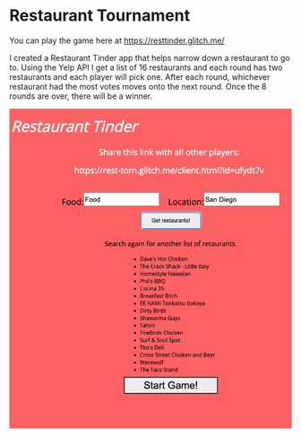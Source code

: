 # Restaurant Tournament
You can play the game here at https://resttinder.glitch.me/


I created a Restaurant Tinder app that helps narrow down a restaurant to go to. Using the Yelp API I get a list of 16 restaurants and each round has two restaurants and each player will pick one. After each round, whichever restaurant had the most votes moves onto the next round. Once the 8 rounds are over, there will be a winner. 

![](images/start.png)
